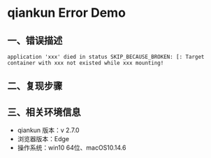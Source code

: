 # qiankun Error Demo

## 一、错误描述
```application 'xxx' died in status SKIP_BECAUSE_BROKEN: [: Target container with xxx not existed while xxx mounting!```

## 二、复现步骤



## 三、相关环境信息
- qiankun 版本：v 2.7.0
- 浏览器版本：Edge
- 操作系统：win10 64位、macOS10.14.6